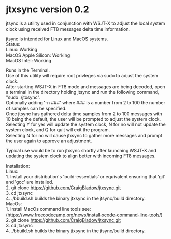 # jtxsync version 0.2
jtsync is a utility used in conjunction with WSJT-X to adjust the local system clock using received FT8 messages delta time information.

jtsync is intended for Linux and MacOS systems.  
Status:  
    Linux: Working\
    MacOS Apple Silicon: Working\
    MacOS Intel: Working
    
Runs in the Terminal.\
Use of this utility will require root privleges via sudo to adjust the system clock.\
After starting WSJT-X in FT8 mode and messages are being decoded, open a terminal in the directory holding jtsync and run the following command, "sudo ./jtxsync".\
Optionally adding '-n ###' where ### is a number from 2 to 100 the number of samples can be specified.  
Once jtsync has gathered delta time samples from 2 to 100 messages with 10 being the default, the user will be prompted to adjust the system clock.\
Selecting Y for yes will update the system clock, N for no will not update the system clock, and Q for quit will exit the program.\
Selecting N for no will cause jtxsync to gather more messages and prompt the user again to approve an adjustment.

Typical use would be to run jtxsync shortly after launching WSJT-X and updating the system clock to align better with incoming FT8 messages.

Installation:\
    Linux:\
        1. Install your distribution's 'build-essentials' or equivalent ensuring that 'git' and 'gcc' are installed.\
        2. git clone https://github.com/CraigBladow/jtxsync.git  
        3. cd jtxsync\
        4. ./bbuild.sh  builds the binary jtxsync in the jtsync/build directory.\
    MacOs:\
        1. Install MacOs command line tools see: (https://www.freecodecamp.org/news/install-xcode-command-line-tools/)  
        2. git clone https://github.com/CraigBladow/jtxsync.git  
        3. cd jtxsync  
        4. ./bbuild.sh  builds the binary jtxsync in the jtsync/build directory.         
            

